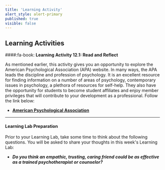 ```yaml
---
title: 'Learning Activity'
alert_style: alert-primary
published: true
visible: false
---
```


## Learning Activities

####:fa-book: **Learning Activity 12.1: Read and Reflect**

As mentioned earlier, this activity gives you an opportunity to explore the American Psychological Association (APA) website. In many ways, the APA leads the discipline and profession of psychology. It is an excellent resource for finding information on a number of areas of psychology, contemporary issues in psychology, a plethora of resources for self-help. They also have the opportunity for students to become student affiliates and enjoy member privileges that will contribute to your development as a professional. Follow the link below:

- [**American Psychological Association**](https://www.apa.org/)


---

#### **Learning Lab Preparation**

Prior to your Learning Lab, take some time to think about the following questions. You will be asked to share your thoughts in this week's Learning Lab:

 - ***Do you think an empathic, trusting, caring friend could be as effective as a trained psychotherapist or counselor?***
